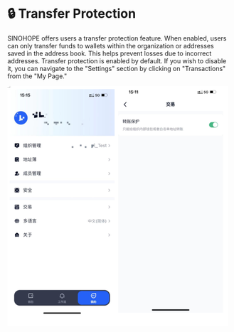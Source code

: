 # 🔒 Transfer Protection

SINOHOPE offers users a transfer protection feature. When enabled, users can only transfer funds to wallets within the organization or addresses saved in the address book. This helps prevent losses due to incorrect addresses. Transfer protection is enabled by default. If you wish to disable it, you can navigate to the "Settings" section by clicking on "Transactions" from the "My Page."

![](<../images/assets/image (21).png>)

<figure><img src="https://newhuotech.larksuite.com/space/api/box/stream/download/asynccode/?
code=YjI4OGVjZWFjNjNhNzlmMGY5MDhhMDBmM2MxZWUwYTNfd0puS1JEMmhRUkk5QmhKNW9qM1ZYakxJZXQ2bnU4V2xfVG9rZW46TTNwcGJuM29ibzE2N1h4bFhmUnVmSHBYc09xXzE2ODM3MDMyODU6MTY4MzcwNjg4NV9WNA" alt=""/><figcaption></figcaption></figure>
